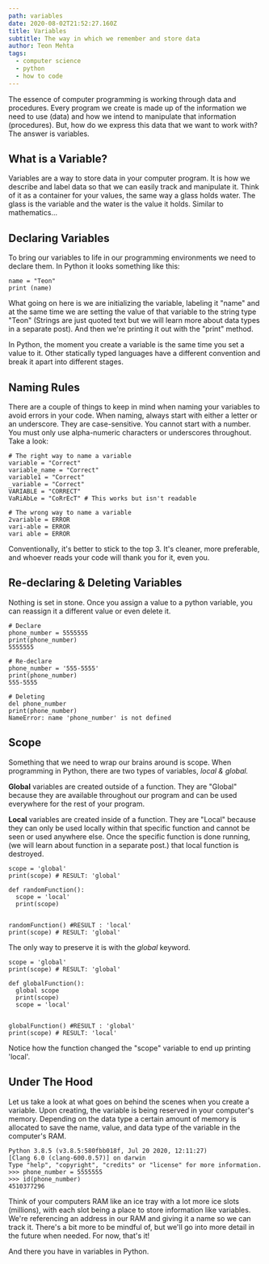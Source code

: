 ```yaml
---
path: variables
date: 2020-08-02T21:52:27.160Z
title: Variables
subtitle: The way in which we remember and store data
author: Teon Mehta
tags:
  - computer science
  - python
  - how to code
---
```

The essence of computer programming is working through data and procedures. Every program we create is made up of the information we need to use (data) and how we intend to manipulate that information (procedures). But, how do we express this data that we want to work with? The answer is variables.



## What is a Variable?

Variables are a way to store data in your computer program. It is how we describe and label data so that we can easily track and manipulate it. Think of it as a container for your values, the same way a glass holds water. The glass is the variable and the water is the value it holds. Similar to mathematics...



## Declaring Variables

To bring our variables to life in our programming environments we need to declare them. In Python it looks something like this:

```
name = "Teon"
print (name)
```

What going on here is we are initializing the variable, labeling it "name" and at the same time we are setting the value of that variable to the string type "Teon" (Strings are just quoted text but we will learn more about data types in a separate post). And then we're printing it out with the "print" method. 

In Python, the moment you create a variable is the same time you set a value to it. Other statically typed languages have a different convention and break it apart into different stages.



## Naming Rules

There are a couple of things to keep in mind when naming your variables to avoid errors in your code. When naming, always start with either a letter or an underscore. They are case-sensitive. You cannot start with a number. You must only use alpha-numeric characters or underscores throughout. Take a look:

```
# The right way to name a variable
variable = "Correct"
variable_name = "Correct"
variable1 = "Correct"
_variable = "Correct"
VARIABLE = "CORRECT"
VaRiAbLe = "CoRrEcT" # This works but isn't readable

# The wrong way to name a variable
2variable = ERROR
vari-able = ERROR
vari able = ERROR
```

Conventionally, it's better to stick to the top 3. It's cleaner, more preferable, and whoever reads your code will thank you for it, even you.



## Re-declaring & Deleting Variables

Nothing is set in stone. Once you assign a value to a python variable, you can reassign it a different value or even delete it.

```
# Declare
phone_number = 5555555
print(phone_number)
5555555

# Re-declare
phone_number = '555-5555'
print(phone_number)
555-5555

# Deleting
del phone_number
print(phone_number)
NameError: name 'phone_number' is not defined
```



## Scope

Something that we need to wrap our brains around is scope. When programming in Python, there are two types of variables, *local & global.*

**Global** variables are created outside of a function. They are "Global" because they are available throughout our program and can be used everywhere for the rest of your program.

**Local** variables are created inside of a function. They are "Local" because they can only be used locally within that specific function and cannot be seen or used anywhere else. Once the specific function is done running, (we will learn about function in a separate post.) that local function is destroyed. 

```
scope = 'global'
print(scope) # RESULT: 'global'

def randomFunction():
  scope = 'local'
  print(scope)
  
  
randomFunction() #RESULT : 'local'
print(scope) # RESULT: 'global'
```

The only way to preserve it is with the *global* keyword.

```
scope = 'global'
print(scope) # RESULT: 'global'

def globalFunction():
  global scope
  print(scope)
  scope = 'local'
  
  
globalFunction() #RESULT : 'global'
print(scope) # RESULT: 'local'
```

Notice how the function changed the "scope" variable to end up printing 'local'.



## Under The Hood

Let us take a look at what goes on behind the scenes when you create a variable. Upon creating, the variable is being reserved in your computer's memory. Depending on the data type a certain amount of memory is allocated to save the name, value, and data type of the variable in the computer's RAM.

```
Python 3.8.5 (v3.8.5:580fbb018f, Jul 20 2020, 12:11:27) 
[Clang 6.0 (clang-600.0.57)] on darwin
Type "help", "copyright", "credits" or "license" for more information.
>>> phone_number = 5555555
>>> id(phone_number)
4510377296
```

Think of your computers RAM like an ice tray with a lot more ice slots (millions), with each slot being a place to store information like variables. We're referencing an address in our RAM and giving it a name so we can track it. There's a bit more to be mindful of, but we'll go into more detail in the future when needed. For now, that's it!

And there you have in variables in Python.